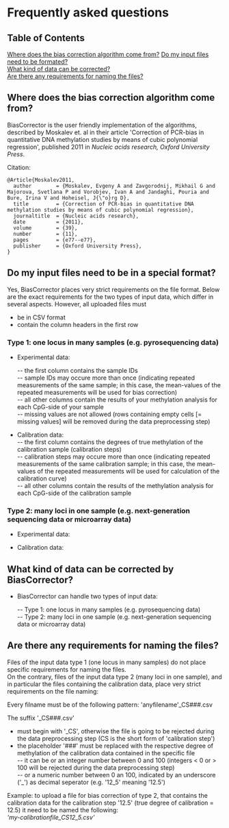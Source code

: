 # Frequently asked questions  

## Table of Contents  

[Where does the bias correction algorithm come from?](#where-does-the-bias-correction-algorithm-come-from) 
[Do my input files need to be formated?](#do-my-input-files-need-to-be-formated)  
[What kind of data can be corrected?](#what-kind-of-data-can-be-corrected-by-biascorrector)   
[Are there any requirements for naming the files?](#are-there-any-requirements-for-naming-the-files)  


## Where does the bias correction algorithm come from?  

BiasCorrector is the user friendly implementation of the algorithms, described by Moskalev et. al in their article 'Correction of PCR-bias in quantitative DNA methylation studies by means of cubic polynomial regression', published 2011 in *Nucleic acids research, Oxford University Press*.  

Citation:  
```
@Article{Moskalev2011,
  author        = {Moskalev, Evgeny A and Zavgorodnij, Mikhail G and Majorova, Svetlana P and Vorobjev, Ivan A and Jandaghi, Pouria and Bure, Irina V and Hoheisel, J{\"o}rg D},
  title         = {Correction of PCR-bias in quantitative DNA methylation studies by means of cubic polynomial regression},
  journaltitle  = {Nucleic acids research},
  date          = {2011},
  volume        = {39},
  number        = {11},
  pages         = {e77--e77},
  publisher     = {Oxford University Press},
}
```

## Do my input files need to be in a special format?  

Yes, BiasCorrector places very strict requirements on the file format. Below are the exact requirements for the two types of input data, which differ in several aspects. However, all uploaded files must  
- be in CSV format  
- contain the column headers in the first row  


### Type 1: one locus in many samples (e.g. pyrosequencing data)  

- Experimental data:  

  -- the first column contains the sample IDs  
  -- sample IDs may occure more than once (indicating repeated measurements of the same sample; in this case, the mean-values of the repeated measurements will be used for bias correction)   
  -- all other columns contain the results of your methylation analysis for each CpG-side of your sample  
  -- missing values are not allowed (rows containing empty cells [= missing values] will be removed during the data preprocessing step)  
  
- Calibration data:  
  -- the first column contains the degrees of true methylation of the calibration sample (calibration steps)  
  -- calibration steps may occure more than once (indicating repeated measurements of the same calibration sample; in this case, the mean-values of the repeated measurements will be used for calculation of the calibration curve)  
  -- all other columns contain the results of the methylation analysis for each CpG-side of the calibration sample  
  

### Type 2: many loci in one sample (e.g. next-generation sequencing data or microarray data)  

- Experimental data:  
  
  
- Calibration data:  


## What kind of data can be corrected by BiasCorrector?  

- BiasCorrector can handle two types of input data:  
  
  -- Type 1: one locus in many samples (e.g. pyrosequencing data)  
  -- Type 2: many loci in one sample (e.g. next-generation sequencing data or microarray data)


## Are there any requirements for naming the files?  

Files of the input data type 1 (one locus in many samples) do not place specific requirements for naming the files.  
On the contrary, files of the input data type 2 (many loci in one sample), and in particular the files containing the calibration data, place very strict requirements on the file naming:  

Every filname must be of the following pattern:  'anyfilename'_CS###.csv  

The suffix '_CS###.csv'  
- must begin with '_CS', otherwise the file is going to be rejected during the data preprocessing step (CS is the short form of 'calibration step')  
- the placeholder '###' must be replaced with the respective degree of methylation of the calibration data contained in the specific file  
-- it can be or an integer number between 0 and 100 (integers < 0 or > 100 will be rejected during the data preprocessing step)  
-- or a numeric number between 0 an 100, indicated by an underscore ('_') as decimal seperator (e.g. '12_5' meaning '12.5')   

Example: to upload a file for bias correction of type 2, that contains the calibration data for the calibration step '12.5' (true degree of calibration = 12.5) it need to be named the following:  
  *'my-calibrationfile_CS12_5.csv'*  

